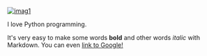 <!DOCTYPE html>
<!DOCTYPE html>
<html>
<head>
	<title>Bablu Kumar</title>
</head>
<body>
<a href="https://imgbb.com/"><img src="https://image.ibb.co/kxYYrR/imag1.png" alt="imag1" border="0"></a> <br>

I love Python programming.

It's very easy to make some words **bold** and other words *italic* with Markdown. You can even [link to Google!](http://google.com)

</body>
</html>







